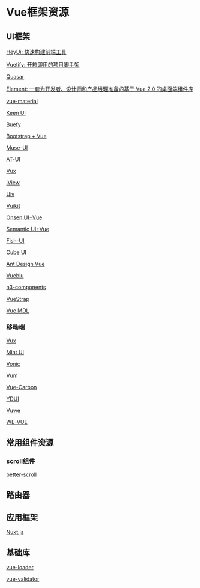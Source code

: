 # Vue框架资源

## UI框架

[HeyUi: 快速构建前端工具](https://www.heyui.top/)

[Vuetify: 开箱即用的项目脚手架](https://vuetifyjs.com/zh-Hans/)

[Quasar](https://quasar-framework.org/)

[Element: 一套为开发者、设计师和产品经理准备的基于 Vue 2.0 的桌面端组件库](https://github.com/ElemeFE/element)

[vue-material](https://codesandbox.io/s/github/vuematerial/examples/tree/master/examples/quick-start)

[Keen UI](https://josephuspaye.github.io/Keen-UI/#/ui-alert)

[Buefy](https://github.com/buefy/buefy)

[Bootstrap + Vue](https://bootstrap-vue.js.org/)

[Muse-UI](https://github.com/museui/muse-ui)

[AT-UI](https://github.com/at-ui/at-ui)

[Vux](https://github.com/airyland/vux)

[iView](https://github.com/iview/iview)

[Uiv](https://github.com/wxsms/uiv)

[Vuikit](https://github.com/vuikit/vuikit)

[Onsen UI+Vue](https://onsen.io/v2/guide/vue/)

[Semantic UI+Vue](https://semantic-ui-vue.github.io/)

[Fish-UI](https://github.com/myliang/fish-ui)

[Cube UI](https://github.com/didi/cube-ui)

[Ant Design Vue](https://github.com/okoala/vue-antd)

[Vueblu](https://github.com/chenz24/vue-blu) 

[n3-components](https://n3-components.github.io/N3-components/component.html#n3LayoutDocs) 

[VueStrap](https://github.com/yuche/vue-strap)

[Vue MDL](https://github.com/posva/vue-mdl)

### 移动端

[Vux](https://github.com/airyland/vux)

[Mint UI](https://github.com/ElemeFE/mint-ui)

[Vonic](https://github.com/wangdahoo/vonic)

[Vum](https://github.com/vum-team/vum)

[Vue-Carbon](https://github.com/myronliu347/vue-carbon)

[YDUI](https://github.com/ydcss/vue-ydui)

[Vuwe](https://github.com/vuwe/vuwe)

[WE-VUE](https://github.com/tianyong90/we-vue)

## 常用组件资源

### scroll组件

[better-scroll](https://github.com/ustbhuangyi/better-scroll)

## 路由器

[]()

[]()

[]()

## 应用框架

[Nuxt.js](https://nuxtjs.org/)

[]()

[]()

[]()

## 基础库

[vue-loader](https://github.com/vuejs/vue-loader)

[vue-validator](https://github.com/kazupon/vue-validator)

## 

[]()

[]()